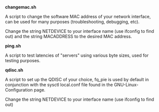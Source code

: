**changemac.sh**

A script to change the software MAC address of your network interface, can be used for many purposes (troubleshooting, debugging, etc).

Change the string NETDEVICE to your interface name (use ifconfig to find out) and the string MACADDRESS to the desired MAC address.

**ping.sh**

A script to test latencies of "servers" using various byte sizes, used for testing purposes.

**qdisc.sh**

A script to set up the QDISC of your choice, fq_pie is used by default in conjunction with the sysctl local.conf file found in the GNU-Linux-Configuration page.

Change the string NETDEVICE to your interface name (use ifconfig to find out)
